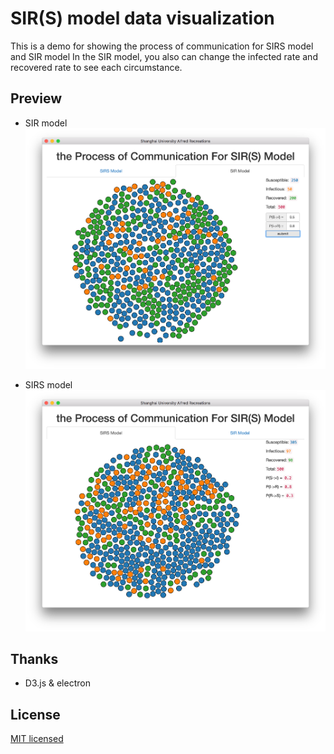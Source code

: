 # SIR(S) model data visualization

This is a demo for showing the process of communication for SIRS model and SIR model
In the SIR model, you also can change the infected rate and recovered rate to see each circumstance.

## Preview
- SIR model
![sir](misc/sir.png)

- SIRS model
![sirs](misc/sirs.png)

## Thanks

- D3.js & electron

## License

[MIT licensed](LICENSE)